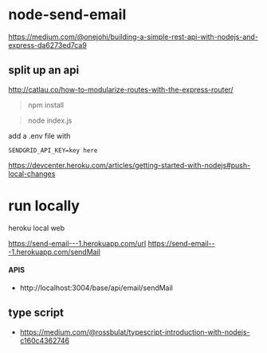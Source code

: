 # node-send-email

https://medium.com/@onejohi/building-a-simple-rest-api-with-nodejs-and-express-da6273ed7ca9

## split up an api
http://catlau.co/how-to-modularize-routes-with-the-express-router/


> npm install

> node index.js

add a .env file  with

```
SENDGRID_API_KEY=key here

```



https://devcenter.heroku.com/articles/getting-started-with-nodejs#push-local-changes

# run locally
 heroku local web

https://send-email---1.herokuapp.com/url
https://send-email---1.herokuapp.com/sendMail






#### APIS
- http://localhost:3004/base/api/email/sendMail






## type script
 - https://medium.com/@rossbulat/typescript-introduction-with-nodejs-c160c4362746